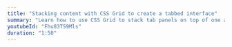 ```yaml
---
title: "Stacking content with CSS Grid to create a tabbed interface"
summary: "Learn how to use CSS Grid to stack tab panels on top of one another to be able to animate between different states."
youtubeId: "Fhu83TS9Mls"
duration: "1:50"
---
```


